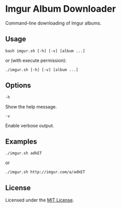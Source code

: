 <!-- Nikita Kouevda -->
<!-- 2012/12/24 -->

# Imgur Album Downloader

Command-line downloading of Imgur albums.

## Usage

    bash imgur.sh [-h] [-v] [album ...]

or (with execute permission):

	./imgur.sh [-h] [-v] [album ...]

## Options

	-h

Show the help message.

	-v

Enable verbose output.

## Examples

    ./imgur.sh adkET

or

    ./imgur.sh http://imgur.com/a/adkET

## License

Licensed under the [MIT License](http://www.opensource.org/licenses/MIT).

